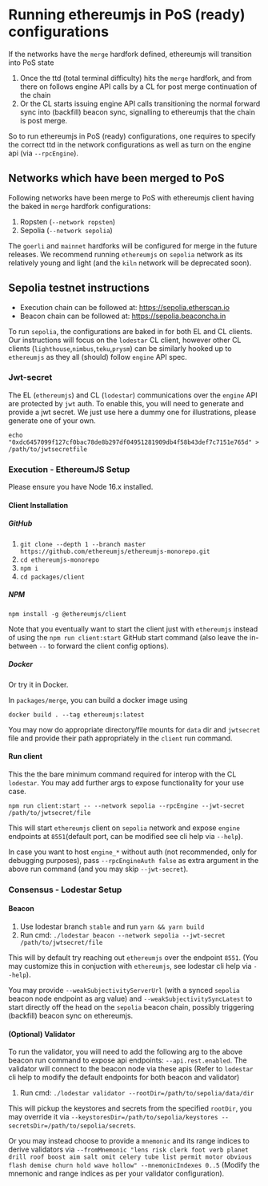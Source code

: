 # Running ethereumjs in PoS (ready) configurations

If the networks have the `merge` hardfork defined, ethereumjs will transition into PoS state 
1. Once the ttd (total terminal difficulty) hits the `merge` hardfork, and from there on follows engine API calls by a CL for post merge continuation of the chain
2. Or the CL starts issuing engine API calls transitioning the normal forward sync into (backfill) beacon sync, signalling to ethereumjs that the chain is post merge. 

So to run ethereumjs in PoS (ready) configurations, one requires to specify the correct ttd in the network configurations as well as turn on the engine api (via `--rpcEngine`). 

## Networks which have been merged to PoS

Following networks have been merge to PoS with ethereumjs client having the baked in `merge` hardfork configurations:
1. Ropsten (`--network ropsten`)
2. Sepolia (`--network sepolia`)

The `goerli` and `mainnet` hardforks will be configured for merge in the future releases. We recommend running `ethereumjs` on `sepolia` network as its relatively young and light (and the `kiln` network will be deprecated soon).

## Sepolia testnet instructions

- Execution chain can be followed at: https://sepolia.etherscan.io
- Beacon chain can be followed at: https://sepolia.beaconcha.in

To run `sepolia`, the configurations are baked in for both EL and CL clients. Our instructions will focus on the `lodestar` CL client, however other CL clients (`lighthouse`,`nimbus`,`teku`,`prysm`) can be similarly hooked up to `ethereumjs` as they all (should) follow `engine` API spec. 

### Jwt-secret
The EL (`ethereumjs`) and CL (`lodestar`) communications over the `engine` API are protected by `jwt` auth. To enable this, you will need to generate and provide a jwt secret. We just use here a dummy one for illustrations, please generate one of your own. 

```shell
echo "0xdc6457099f127cf0bac78de8b297df04951281909db4f58b43def7c7151e765d" > /path/to/jwtsecretfile
```

### Execution - EthereumJS Setup

Please ensure you have Node 16.x installed.

#### Client Installation

##### GitHub

1. `git clone --depth 1 --branch master https://github.com/ethereumjs/ethereumjs-monorepo.git`
2. `cd ethereumjs-monorepo`
3. `npm i`
4. `cd packages/client`

##### NPM

```shell
npm install -g @ethereumjs/client
```

Note that you eventually want to start the client just with `ethereumjs` instead of using the `npm run client:start` GitHub start command (also leave the in-between `--` to forward the client config options).

##### Docker

Or try it in Docker.

In `packages/merge`, you can build a docker image using
```shell
docker build . --tag ethereumjs:latest
```
You may now do appropriate directory/file mounts for `data` dir and `jwtsecret` file and provide their path appropriately in the `client` run command.

#### Run client

This the the bare minimum command required for interop with the CL `lodestar`. You may add further args to expose functionality for your use case.

```shell
npm run client:start -- --network sepolia --rpcEngine --jwt-secret /path/to/jwtsecret/file
```

This will start `ethereumjs` client on `sepolia` network and expose `engine` endpoints at `8551`(default port, can be modified see cli help via `--help`).

In case you want to host `engine_*` without auth (not recommended, only for debugging purposes), pass `--rpcEngineAuth false` as extra argument in the above run command (and you may skip `--jwt-secret`).


### Consensus - Lodestar Setup

#### Beacon

1. Use lodestar branch `stable` and run `yarn && yarn build`
2. Run cmd: `./lodestar beacon --network sepolia --jwt-secret /path/to/jwtsecret/file`

This will by default try reaching out `ethereumjs` over the endpoint `8551`. (You may customize this in conjuction with `ethereumjs`, see lodestar cli help via `--help`).

You may provide `--weakSubjectivityServerUrl` (with a synced `sepolia` beacon node endpoint as arg value) and  `--weakSubjectivitySyncLatest` to start directly off the head on the `sepolia` beacon chain, possibly triggering (backfill) beacon sync on ethereumjs. 

#### (Optional) Validator
To run the validator, you will need to add the following arg to the above beacon run command to expose api endpoints: `--api.rest.enabled`. The validator will connect to the beacon node via these apis (Refer to `lodestar` cli help to modify the default endpoints for both beacon and validator)

1. Run cmd: `./lodestar validator --rootDir=/path/to/sepolia/data/dir`

This will pickup the keystores and secrets from the specified `rootDir`, you may override it via `--keystoresDir=/path/to/sepolia/keystores --secretsDir=/path/to/sepolia/secrets`.

Or you may instead choose to provide a `mnemonic` and its range indices to derive validators via `--fromMnemonic "lens risk clerk foot verb planet drill roof boost aim salt omit celery tube list permit motor obvious flash demise churn hold wave hollow" --mnemonicIndexes 0..5` (Modify the mnemonic and range indices as per your validator configuration).

